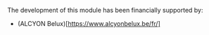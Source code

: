 The development of this module has been financially supported by:

- (ALCYON Belux)[https://www.alcyonbelux.be/fr/]
